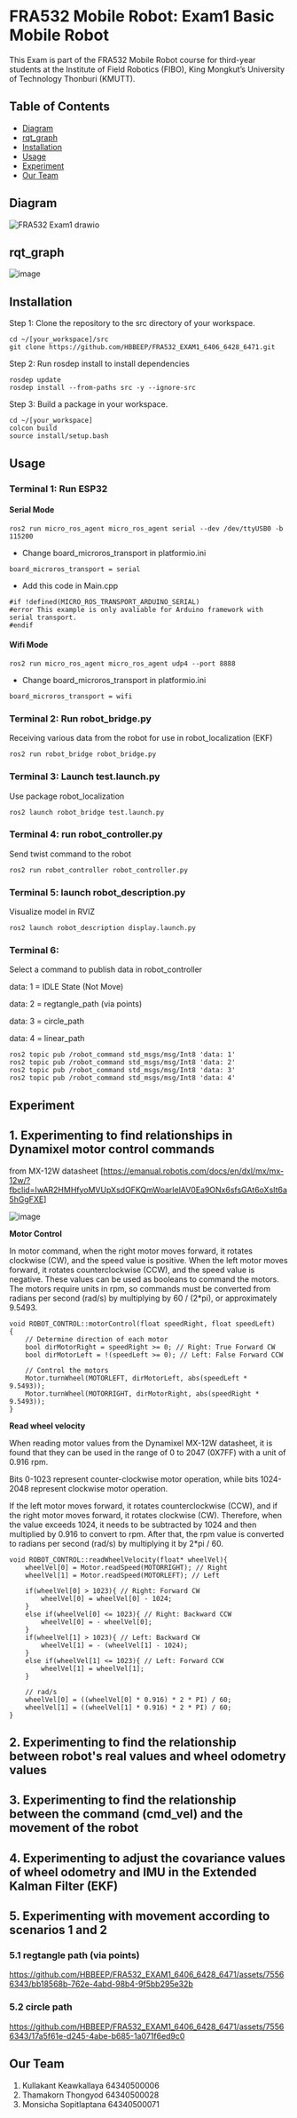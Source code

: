 # FRA532 Mobile Robot: Exam1 Basic Mobile Robot

This Exam is part of the FRA532 Mobile Robot course for third-year students at the Institute of Field Robotics (FIBO), King Mongkut’s University of Technology Thonburi (KMUTT).

## Table of Contents

- [Diagram](#Diagram)
- [rqt_graph](#rqt_graph)
- [Installation](#Installation)
- [Usage](#Usage)
- [Experiment](#Experiment)
- [Our Team](#Our_Team)

## Diagram

![FRA532 Exam1 drawio](https://github.com/HBBEEP/FRA532_EXAM1_6406_6428_6471/assets/122891621/9b735f94-de3c-45a7-a07b-dd02f157af9f)

## rqt_graph

![image](https://github.com/HBBEEP/FRA532_EXAM1_6406_6428_6471/assets/122891621/5b69a3b2-95d8-4d0a-a0ce-278ab65adf61)

## Installation

Step 1: Clone the repository to the src directory of your workspace.
```
cd ~/[your_workspace]/src
git clone https://github.com/HBBEEP/FRA532_EXAM1_6406_6428_6471.git
```
Step 2: Run rosdep install to install dependencies
```
rosdep update
rosdep install --from-paths src -y --ignore-src
```

Step 3: Build a package in your workspace.
```
cd ~/[your_workspace]
colcon build 
source install/setup.bash
```
## Usage

### Terminal 1: Run ESP32

#### Serial Mode
```
ros2 run micro_ros_agent micro_ros_agent serial --dev /dev/ttyUSB0 -b 115200
```
- Change board_microros_transport in platformio.ini
```
board_microros_transport = serial
```
- Add this code in Main.cpp
```
#if !defined(MICRO_ROS_TRANSPORT_ARDUINO_SERIAL)
#error This example is only avaliable for Arduino framework with serial transport.
#endif
```
#### Wifi Mode
```
ros2 run micro_ros_agent micro_ros_agent udp4 --port 8888
```
- Change board_microros_transport in platformio.ini
```
board_microros_transport = wifi
```
### Terminal 2: Run robot_bridge.py 
Receiving various data from the robot for use in robot_localization (EKF)
```
ros2 run robot_bridge robot_bridge.py
```
### Terminal 3: Launch test.launch.py 
Use package robot_localization
```
ros2 launch robot_bridge test.launch.py
```
### Terminal 4: run robot_controller.py 
Send twist command to the robot
```
ros2 run robot_controller robot_controller.py
```
### Terminal 5: launch robot_description.py 
Visualize model in RVIZ
```
ros2 launch robot_description display.launch.py
```
### Terminal 6: 
Select a command to publish data in robot_controller

data: 1 = IDLE State (Not Move)

data: 2 = regtangle_path (via points)

data: 3 = circle_path

data: 4 = linear_path

```
ros2 topic pub /robot_command std_msgs/msg/Int8 'data: 1'
ros2 topic pub /robot_command std_msgs/msg/Int8 'data: 2'
ros2 topic pub /robot_command std_msgs/msg/Int8 'data: 3'
ros2 topic pub /robot_command std_msgs/msg/Int8 'data: 4'
```

## Experiment

## 1. Experimenting to find relationships in Dynamixel motor control commands 

from MX-12W datasheet [https://emanual.robotis.com/docs/en/dxl/mx/mx-12w/?fbclid=IwAR2HMHfyoMVUpXsdOFKQmWoarIelAV0Ea9ONx6sfsGAt6oXsIt6a5hGgFXE] 

![image](https://github.com/HBBEEP/FRA532_EXAM1_6406_6428_6471/assets/122891621/b3046c6d-d512-4cfa-ab8d-4f6d01149191)

**Motor Control**

In motor command, when the right motor moves forward, it rotates clockwise (CW), and the speed value is positive. When the left motor moves forward, it rotates counterclockwise (CCW), and the speed value is negative. These values can be used as booleans to command the motors. The motors require units in rpm, so commands must be converted from radians per second (rad/s) by multiplying by 60 / (2*pi), or approximately 9.5493.

```
void ROBOT_CONTROL::motorControl(float speedRight, float speedLeft)
{
    // Determine direction of each motor
    bool dirMotorRight = speedRight >= 0; // Right: True Forward CW
    bool dirMotorLeft = !(speedLeft >= 0); // Left: False Forward CCW

    // Control the motors
    Motor.turnWheel(MOTORLEFT, dirMotorLeft, abs(speedLeft *  9.5493));
    Motor.turnWheel(MOTORRIGHT, dirMotorRight, abs(speedRight *  9.5493));
}
```

**Read wheel velocity**

When reading motor values from the Dynamixel MX-12W datasheet, it is found that they can be used in the range of 0 to 2047 (0X7FF) with a unit of 0.916 rpm.

Bits 0-1023 represent counter-clockwise motor operation, while bits 1024-2048 represent clockwise motor operation.

If the left motor moves forward, it rotates counterclockwise (CCW), and if the right motor moves forward, it rotates clockwise (CW). Therefore, when the value exceeds 1024, it needs to be subtracted by 1024 and then multiplied by 0.916 to convert to rpm. After that, the rpm value is converted to radians per second (rad/s) by multiplying it by 2*pi / 60.

```
void ROBOT_CONTROL::readWheelVelocity(float* wheelVel){ 
    wheelVel[0] = Motor.readSpeed(MOTORRIGHT); // Right
    wheelVel[1] = Motor.readSpeed(MOTORLEFT); // Left

    if(wheelVel[0] > 1023){ // Right: Forward CW
        wheelVel[0] = wheelVel[0] - 1024;
    }
    else if(wheelVel[0] <= 1023){ // Right: Backward CCW
        wheelVel[0] = - wheelVel[0];
    }
    if(wheelVel[1] > 1023){ // Left: Backward CW
        wheelVel[1] = - (wheelVel[1] - 1024);
    }
    else if(wheelVel[1] <= 1023){ // Left: Forward CCW
        wheelVel[1] = wheelVel[1];
    }

    // rad/s
    wheelVel[0] = ((wheelVel[0] * 0.916) * 2 * PI) / 60; 
    wheelVel[1] = ((wheelVel[1] * 0.916) * 2 * PI) / 60;
}
```

## 2. Experimenting to find the relationship between robot's real values and wheel odometry values

## 3. Experimenting to find the relationship between the command (cmd_vel) and the movement of the robot

## 4. Experimenting to adjust the covariance values of wheel odometry and IMU in the Extended Kalman Filter (EKF)

## 5. Experimenting with movement according to scenarios 1 and 2
### 5.1 regtangle path (via points)
https://github.com/HBBEEP/FRA532_EXAM1_6406_6428_6471/assets/75566343/bb18568b-762e-4abd-98b4-9f5bb295e32b

### 5.2 circle path
https://github.com/HBBEEP/FRA532_EXAM1_6406_6428_6471/assets/75566343/17a5f61e-d245-4abe-b685-1a071f6ed9c0




## Our Team

1. Kullakant Keawkallaya 64340500006
2. Thamakorn Thongyod 64340500028
3. Monsicha Sopitlaptana 64340500071
